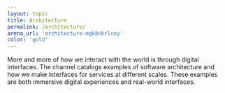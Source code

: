 ```yaml
---
layout: topic
title: Architecture
permalink: /architecture/
arena_url: 'architecture-mgk8nkrlcey'
color: 'gold'
---
```


More and more of how we interact with the world is through digital interfaces. The channel catalogs examples of software architecture and how we make interfaces for services at different scales. These examples are both immersive digital experiences and real-world interfaces.
